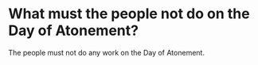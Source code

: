# What must the people not do on the Day of Atonement?

The people must not do any work on the Day of Atonement.
